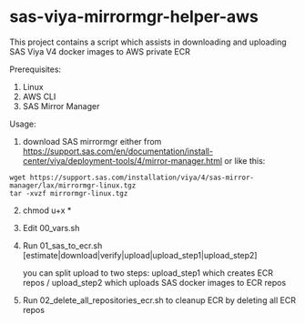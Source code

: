 # sas-viya-mirrormgr-helper-aws
This project contains a script which assists in downloading and uploading SAS Viya V4 docker images to AWS private ECR

Prerequisites:
1. Linux
2. AWS CLI
3. SAS Mirror Manager



Usage:

1. download SAS mirrormgr either from https://support.sas.com/en/documentation/install-center/viya/deployment-tools/4/mirror-manager.html or like this:
```
wget https://support.sas.com/installation/viya/4/sas-mirror-manager/lax/mirrormgr-linux.tgz
tar -xvzf mirrormgr-linux.tgz
```

2. chmod u+x *
3. Edit 00_vars.sh
4. Run 01_sas_to_ecr.sh [estimate|download|verify|upload|upload_step1|upload_step2]

   you can split upload to two steps: upload_step1 which creates ECR repos / upload_step2 which uploads SAS docker images to ECR repos

5. Run 02_delete_all_repositories_ecr.sh to cleanup ECR by deleting all ECR repos


